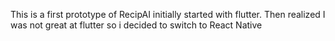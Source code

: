 This is a first prototype of RecipAI initially started with flutter.
Then realized I was not great at flutter so i decided to switch to React Native

